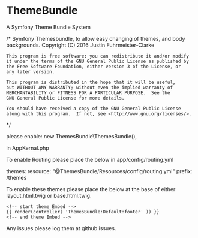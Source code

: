# ThemeBundle
A Symfony Theme Bundle System

/*
    Symfony Themesbundle, to allow easy changing of themes, and body backgrounds.
    Copyright (C) 2016  Justin Fuhrmeister-Clarke 

    This program is free software: you can redistribute it and/or modify
    it under the terms of the GNU General Public License as published by
    the Free Software Foundation, either version 3 of the License, or
    any later version.

    This program is distributed in the hope that it will be useful,
    but WITHOUT ANY WARRANTY; without even the implied warranty of
    MERCHANTABILITY or FITNESS FOR A PARTICULAR PURPOSE.  See the
    GNU General Public License for more details.

    You should have received a copy of the GNU General Public License
    along with this program.  If not, see <http://www.gnu.org/licenses/>.
*/



please enable:
            new ThemesBundle\ThemesBundle(),

in AppKernal.php

To enable Routing please place the below in app/config/routing.yml

themes:
    resource: "@ThemesBundle/Resources/config/routing.yml"
    prefix:   /themes


To enable these themes please place the below at the base of either layout.html.twig or base.html.twig.

    <!-- start theme Embed -->
    {{ render(controller( 'ThemesBundle:Default:footer' )) }}
    <!-- end theme Embed -->



Any issues please log them at github issues.
